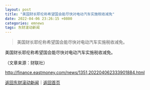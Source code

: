 ```yaml
---
layout: post
title: "美国财长耶伦称希望国会能尽快对电动汽车实施税收减免"
date: 2022-04-06 23:26:15 +0800
categories: emnews
tags: 东财滚动新闻
---
```

> 美国财长耶伦称希望国会能尽快对电动汽车实施税收减免。

<p>美国财长耶伦称希望国会能尽快对电动汽车实施税收减免。</p><p class="em_media">（文章来源：财联社）</p>

<http://finance.eastmoney.com/news/1351,202204062333901884.html>

[返回东财滚动新闻](//finews.withounder.com/emnews/)｜[返回首页](//finews.withounder.com/)